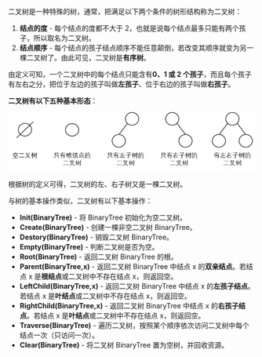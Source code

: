 二叉树是一种特殊的树，通常，把满足以下两个条件的树形结构称为二叉树：

1. **结点的度** - 每个结点的度都不大于 2，也就是说每个结点最多只能有两个孩子，所以取名为二叉树。
2. **结点顺序** - 每个结点的孩子结点顺序不能任意颠倒，若改变其顺序就变为另一棵二叉树了。由此可见，二叉树是**有序树**。

由定义可知，一个二叉树中的每个结点只能含有**0、1 或 2 个孩子**，而且每个孩子有左右之分，把位于左边的孩子叫做**左孩子**、位于右边的孩子叫做**右孩子**。

**二叉树有以下五种基本形态**：

![](./images/二叉树.png)

根据树的定义可得，二叉树的左、右子树又是一棵二叉树。

与树的基本操作类似，二叉树有以下基本操作：

- **Init(BinaryTree)** - 将 BinaryTree 初始化为空二叉树。
- **Create(BinaryTree)** - 创建一棵非空二叉树 BinaryTree。
- **Destory(BinaryTree)** - 销毁二叉树 BinaryTree。
- **Empty(BinaryTree)** - 判断二叉树是否为空。
- **Root(BinaryTree)** - 返回二叉树 BinaryTree 的根。
- **Parent(BinaryTree,x)** - 返回二叉树 BinaryTree 中结点 x 的**双亲结点**。若结点 x 是**根结点**或二叉树中不存在结点 x，则返回空。
- **LeftChild(BinaryTree,x)** - 返回二叉树 BinaryTree 中结点 x 的**左孩子结点**。若结点 x 是**叶结点**或二叉树中不存在结点 x，则返回空。
- **RightChild(BinaryTree,x)** - 返回二叉树 BinaryTree 中结点 x 的**右孩子结点**。若结点 x 是**叶结点**或二叉树中不存在结点 x，则返回空。
- **Traverse(BinaryTree)** - 遍历二叉树，按照某个顺序依次访问二叉树中每个结点一次（只访问一次）。
- **Clear(BinaryTree)** - 将二叉树 BinaryTree 置为空树，并回收资源。